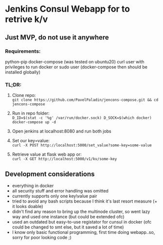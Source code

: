 # Jenkins Consul Webapp for to retrive k/v
## Just MVP, do not use it anywhere
### Requirements:
python-pip
docker-compose (was tested on ubuntu20)
curl
user with privileges to run docker or sudo user (docker-compose then should be installed globally)
### TL;DR:
1. Clone repo:  
 `git clone https://github.com/PavelPaladin/jencons-compose.git && cd jencons-compose`  

2. Run in repo folder:  
 `D_ID=$(stat -c '%g' /var/run/docker.sock) D_SOCK=$(which docker) docker-compose up -d`  
 
3. Open jenkins at localhost:8080 and run both jobs  

4. Set our key=value:  
 `curl -X POST http://localhost:5000/set_value?some-key=some-value`

5. Retrieve value at flask web app or:  
 `curl -X GET http://localhost:5000/v1/kv/some-key`  


## Development considerations
 - everything in docker  
 - all security stuff and error handling was omitted
 - currently supports only one key\value pair
 - tried to avoid any bash scripts because I think it's last resort measure (+ it looks doable)
 - didn't find any reason to bring up the multinode cluster, so went lazy way and used one instance (but could be extended ofc)
 - used an outdated but easy-to-use registator for cunsul in docker (ofc could be changed to smt else, but it saved a lot of time)
 - I know only basic functional programming, first time doing webapp..so, sorry for poor looking code ;)
